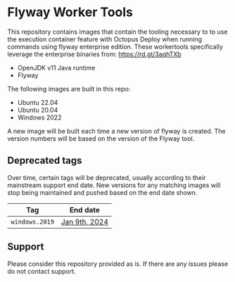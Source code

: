 # Flyway Worker Tools

This repository contains images that contain the tooling necessary to to use the execution container feature with Octopus Deploy when running commands using flyway enterprise edition.  These workertools specifically leverage the enterprise binaries from: https://rd.gt/3aqhTXb 

- OpenJDK v11 Java runtime
- Flyway

The following images are built in this repo:

- Ubuntu 22.04
- Ubuntu 20.04 
- Windows 2022 

A new image will be built each time a new version of flyway is created.  The version numbers will be based on the version of the Flyway tool.

## Deprecated tags

Over time, certain tags will be deprecated, usually according to their mainstream support end date. New versions for any matching images will stop being maintained and pushed based on the end date shown.

Tag | End date
---------| ---------------
`windows.2019`| [Jan 9th, 2024](https://learn.microsoft.com/en-us/lifecycle/products/windows-server-2019)

## Support

Please consider this repository provided as is.  If there are any issues please do not contact support.

